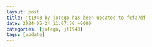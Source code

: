 ```yaml
---
layout: post
title: jt1943 by jotego has been updated to fcfa7df
date: 2024-05-24 11:07:56 +0000
categories: [jotego, jt1943]
tags: [update]
---
```


